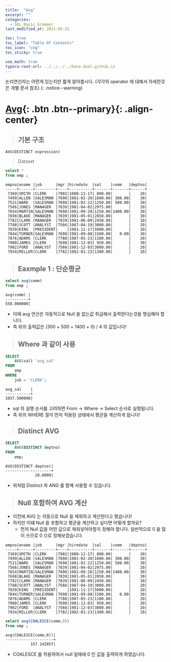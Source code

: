 ```yaml
---
title:  "Avg"
excerpt: ""
categories:
  - SQL_Basic_Grammer
last_modified_at: 2021-05-21

toc: true
toc_label: "Table Of Contents"
toc_icon: "cog"
toc_sticky: true

use_math: true 
typora-root-url: ../../../../hana-dool.github.io
---
```


논리연산자는 어떤게 있는지만 짧게 알아봅시다. (각각의 operator 에 대해서 자세한것은 개별 문서 참조)
{: .notice--warning}

# [Avg](#link){: .btn .btn--primary}{: .align-center}

> ## 기본 구조

```
AVG(DISTINCT expression)
```

> Dataset 

```sql
select *
from emp ;
```

```
empno|ename |job      |mgr |hiredate  |sal    |comm   |deptno|
-----+------+---------+----+----------+-------+-------+------+
 7369|SMITH |CLERK    |7902|1980-12-17| 800.00|       |    20|
 7499|ALLEN |SALESMAN |7698|1981-02-20|1600.00| 300.00|    30|
 7521|WARD  |SALESMAN |7698|1981-02-22|1250.00| 500.00|    30|
 7566|JONES |MANAGER  |7839|1981-04-02|2975.00|       |    20|
 7654|MARTIN|SALESMAN |7698|1981-09-28|1250.00|1400.00|    30|
 7698|BLAKE |MANAGER  |7839|1981-05-01|2850.00|       |    30|
 7782|CLARK |MANAGER  |7839|1981-06-09|2450.00|       |    10|
 7788|SCOTT |ANALYST  |7566|1987-04-19|3000.00|       |    20|
 7839|KING  |PRESIDENT|    |1981-11-17|5000.00|       |    10|
 7844|TURNER|SALESMAN |7698|1981-09-08|1500.00|   0.00|    30|
 7876|ADAMS |CLERK    |7788|1987-05-23|1100.00|       |    20|
 7900|JAMES |CLERK    |7698|1981-12-03| 950.00|       |    30|
 7902|FORD  |ANALYST  |7566|1981-12-03|3000.00|       |    20|
 7934|MILLER|CLERK    |7782|1982-01-23|1300.00|       |    10|
```

> ## Eaxmple 1 : 단순평균

```sql
select avg(comm)
from emp ; 
```

```
avg(comm) |
----------+
550.000000|
```

- 이때 avg 연산은 자동적으로 Null 을 없는값 취급해서 출력한다는것을 명심해야 합니다.
- 즉 위의 출력값은 (300 + 500 + 1400 + 0) / 4 의 값입니다! 

> ## Where 과 같이 사용

```sql
SELECT 
    AVG(sal) 'avg_sal'
FROM
    emp 
WHERE
    job = 'CLERK';
```



```
avg_sal    |
-----------+
1037.500000|
```

- sql 의 실행 순서를 고려하면 From -> Where -> Select 순서로 실행됩니다.
- 즉 위의 WHERE 절이 먼저 적용된 상태에서 평균을 계산하게 됩니다!

> ## Distinct AVG 

```sql
SELECT 
    AVG(DISTINCT deptno)
FROM
    emp; 
```

```
AVG(DISTINCT deptno)|
--------------------+
             20.0000|
```

- 위처럼 Distinct 와 ANG 를 함꼐 사용할 수 있습니다. 

> ## Null 포함하여 AVG 계산

- 이전에 AVG 는 자동으로 Null 을 제외하고 계산한다고 했습니다! 
- 하지만 이떄 Null 을 포함하고 평균을 계산하고 싶다면 어떻게 할까요?
  - 먼저 Null 값을 어떤 값으로 채워넣어야할지 정해야 합니다. 일반적으로 0 을 많이 쓰므로 0 으로 정해보겠습니다.

````
empno|ename |job      |mgr |hiredate  |sal    |comm   |deptno|
-----+------+---------+----+----------+-------+-------+------+
 7369|SMITH |CLERK    |7902|1980-12-17| 800.00|       |    20|
 7499|ALLEN |SALESMAN |7698|1981-02-20|1600.00| 300.00|    30|
 7521|WARD  |SALESMAN |7698|1981-02-22|1250.00| 500.00|    30|
 7566|JONES |MANAGER  |7839|1981-04-02|2975.00|       |    20|
 7654|MARTIN|SALESMAN |7698|1981-09-28|1250.00|1400.00|    30|
 7698|BLAKE |MANAGER  |7839|1981-05-01|2850.00|       |    30|
 7782|CLARK |MANAGER  |7839|1981-06-09|2450.00|       |    10|
 7788|SCOTT |ANALYST  |7566|1987-04-19|3000.00|       |    20|
 7839|KING  |PRESIDENT|    |1981-11-17|5000.00|       |    10|
 7844|TURNER|SALESMAN |7698|1981-09-08|1500.00|   0.00|    30|
 7876|ADAMS |CLERK    |7788|1987-05-23|1100.00|       |    20|
 7900|JAMES |CLERK    |7698|1981-12-03| 950.00|       |    30|
 7902|FORD  |ANALYST  |7566|1981-12-03|3000.00|       |    20|
 7934|MILLER|CLERK    |7782|1982-01-23|1300.00|       |    10|
````

```sql
select avg(COALESCE(comm,0))
from emp ;
```

```
avg(COALESCE(comm,0))|
---------------------+
           157.142857|
```

- COALESCE 를 적용하여서 null 일때에 0 인 값을 출력하게 하였습니다.

